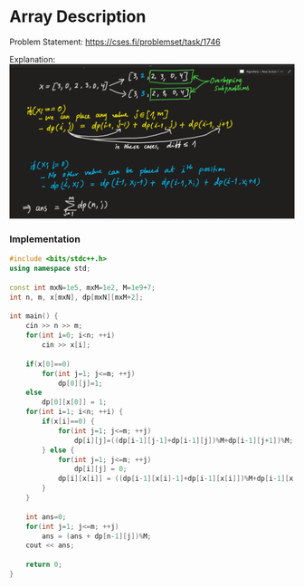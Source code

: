 # Array Description
Problem Statement: <https://cses.fi/problemset/task/1746>   

Explanation:   
![dynamic programming characteristics](https://github.com/sahsan73/cp/blob/main/Problems-%26%26-Solutions/CSES/assets/images/array-description.png)   


### Implementation
```cpp
#include <bits/stdc++.h>
using namespace std;

const int mxN=1e5, mxM=1e2, M=1e9+7;
int n, m, x[mxN], dp[mxN][mxM+2];

int main() {
    cin >> n >> m;
    for(int i=0; i<n; ++i)
        cin >> x[i];
    
    if(x[0]==0)
        for(int j=1; j<=m; ++j)
            dp[0][j]=1;
    else
        dp[0][x[0]] = 1;
    for(int i=1; i<n; ++i) {
        if(x[i]==0) {
            for(int j=1; j<=m; ++j)
                dp[i][j]=((dp[i-1][j-1]+dp[i-1][j])%M+dp[i-1][j+1])%M;
        } else {
            for(int j=1; j<=m; ++j)
                dp[i][j] = 0;
            dp[i][x[i]] = ((dp[i-1][x[i]-1]+dp[i-1][x[i]])%M+dp[i-1][x[i]+1])%M;
        }
    }
    
    int ans=0;
    for(int j=1; j<=m; ++j)
        ans = (ans + dp[n-1][j])%M;
    cout << ans;
    
    return 0;
}
```
